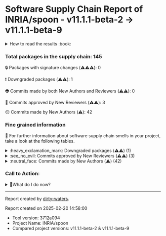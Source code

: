 
# Software Supply Chain Report of INRIA/spoon - v11.1.1-beta-2 &rarr; v11.1.1-beta-9


<details>
    <summary>How to read the results :book: </summary>
    
 Dirty-waters has analyzed your project dependencies and found different categories for each of them:

    
 - ⚠️⚠️⚠️ : high severity 

    
 - ⚠️⚠️: medium severity 

    
 - ⚠️: low severity 

</details>
        

 ### Total packages in the supply chain: 145

 :lock: Packages with signature changes (⚠️⚠️⚠️): 0

 :heavy_exclamation_mark: Downgraded packages (⚠️⚠️): 1

 :alien: Commits made by both New Authors and Reviewers (⚠️⚠️): 0

 :see_no_evil: Commits approved by New Reviewers (⚠️⚠️): 3

 :neutral_face: Commits made by New Authors (⚠️): 42

### Fine grained information

:dolphin: For further information about software supply chain smells in your project, take a look at the following tables.


<details>
    <summary>:heavy_exclamation_mark: Downgraded packages (⚠️⚠️) (1)</summary>
        


| package_name               | repo_link                            | category           | old_version   | new_version   |
|:---------------------------|:-------------------------------------|:-------------------|:--------------|:--------------|
| com.thoughtworks.qdox:qdox | https://github.com/paul-hammant/qdox | Downgraded package | 2.2.0         | 2.1.0         |
</details>


<details>
    <summary>:see_no_evil: Commits approved by New Reviewers (⚠️⚠️) (3)</summary>
        


| sha                                      | package_name                                                                                                                                                                                                                                                                                                                                                                                               | repo_name             | old_version   | new_version   | author_first   | merger   | prr_first   | reviewer                                  | reviewer_type   |   package_number | repo_link   | category   | signature_changes   |
|:-----------------------------------------|:-----------------------------------------------------------------------------------------------------------------------------------------------------------------------------------------------------------------------------------------------------------------------------------------------------------------------------------------------------------------------------------------------------------|:----------------------|:--------------|:--------------|:---------------|:---------|:------------|:------------------------------------------|:----------------|-----------------:|:------------|:-----------|:--------------------|
| 69c1b46d85e77dc25a8639fc20d9ae596917e8ce | ['org.apache.maven.surefire:surefire-extensions-spi', 'org.apache.maven.surefire:surefire-api', 'org.apache.maven.surefire:surefire-logger-api', 'org.apache.maven.plugins:maven-surefire-plugin', 'org.apache.maven.surefire:surefire-extensions-api', 'org.apache.maven.surefire:maven-surefire-common', 'org.apache.maven.surefire:surefire-booter', 'org.apache.maven.surefire:surefire-shared-utils'] | apache/maven-surefire | 3.4.0         | 3.5.1         | False          | asfgit   | True        | [mikiTesf](https://github.com/mikiTesf)   | User            |                8 |             |            |                     |
| 245a5f8364b179673acda6c896b0d4aa7381cb31 | ['org.apache.maven.doxia:doxia-module-markdown', 'org.apache.maven.doxia:doxia-module-fml']                                                                                                                                                                                                                                                                                                                | apache/maven-doxia    | 1.11.1        | 2.0.0-M12     | False          | kwin     | True        | [michael-o](https://github.com/michael-o) | User            |                2 |             |            |                     |
| da21b8abf85db106ac2f9660155652a479296796 | ['org.apache.maven.doxia:doxia-module-markdown', 'org.apache.maven.doxia:doxia-module-fml']                                                                                                                                                                                                                                                                                                                | apache/maven-doxia    | 1.11.1        | 2.0.0-M12     |                | CrazyHZM | True        | [CrazyHZM](https://github.com/CrazyHZM)   | User            |                2 |             |            |                     |
</details>


<details>
    <summary>:neutral_face: Commits made by New Authors (⚠️) (42)</summary>
        


| sha                                      | package_name                                                                                                                                                                                                                                                                                                                                                                                                                                                                                                                            | repo_name                     | old_version   | new_version   | author_first   | merger       | prr_first   | reviewer     | reviewer_type   |   package_number | repo_link   | category   | signature_changes   |
|:-----------------------------------------|:----------------------------------------------------------------------------------------------------------------------------------------------------------------------------------------------------------------------------------------------------------------------------------------------------------------------------------------------------------------------------------------------------------------------------------------------------------------------------------------------------------------------------------------|:------------------------------|:--------------|:--------------|:---------------|:-------------|:------------|:-------------|:----------------|-----------------:|:------------|:-----------|:--------------------|
| 42caff87ae6eb553dcbf77e25ba87a9d340357ee | ['ch.qos.logback:logback-classic', 'ch.qos.logback:logback-core']                                                                                                                                                                                                                                                                                                                                                                                                                                                                       | qos-ch/logback                | 1.5.7         | 1.5.10        | True           | ceki         |             |              |                 |                2 |             |            |                     |
| 7f7619954e9e33b84e939ff50edc8bf966a00134 | ['com.fasterxml.jackson.core:jackson-annotations']                                                                                                                                                                                                                                                                                                                                                                                                                                                                                      | fasterxml/jackson-annotations | 2.17.2        | 2.18.0        | True           | cowtowncoder |             |              |                 |                1 |             |            |                     |
| 110a39bd13faec6508d9cde97b420a0b8f556946 | ['org.mockito:mockito-core', 'org.mockito:mockito-junit-jupiter']                                                                                                                                                                                                                                                                                                                                                                                                                                                                       | mockito/mockito               | 5.12.0        | 5.14.1        | True           | TimvdLippe   | False       | TimvdLippe   | User            |                2 |             |            |                     |
| 29e037848d11eac72e95a9eeadac16daf5875858 | ['org.mockito:mockito-core', 'org.mockito:mockito-junit-jupiter']                                                                                                                                                                                                                                                                                                                                                                                                                                                                       | mockito/mockito               | 5.12.0        | 5.14.1        | True           | TimvdLippe   |             |              |                 |                2 |             |            |                     |
| 4db0d7b54c1322057dd42372db8b679a71a8cb45 | ['org.mockito:mockito-core', 'org.mockito:mockito-junit-jupiter']                                                                                                                                                                                                                                                                                                                                                                                                                                                                       | mockito/mockito               | 5.12.0        | 5.14.1        | True           | TimvdLippe   | False       | TimvdLippe   | User            |                2 |             |            |                     |
| d28b0122775d81f7d4e51d7cb22cecc867c45ed5 | ['org.mockito:mockito-core', 'org.mockito:mockito-junit-jupiter']                                                                                                                                                                                                                                                                                                                                                                                                                                                                       | mockito/mockito               | 5.12.0        | 5.14.1        | True           | TimvdLippe   |             |              |                 |                2 |             |            |                     |
| 8a0e586e73f7f307c83c341698ec86fd3c4e18a6 | ['org.mockito:mockito-core', 'org.mockito:mockito-junit-jupiter']                                                                                                                                                                                                                                                                                                                                                                                                                                                                       | mockito/mockito               | 5.12.0        | 5.14.1        | True           | TimvdLippe   | False       | TimvdLippe   | User            |                2 |             |            |                     |
| adefec14abe2c013672dab4de63097afd0c3e249 | ['org.apache.maven.doxia:doxia-module-markdown', 'org.apache.maven.doxia:doxia-module-fml']                                                                                                                                                                                                                                                                                                                                                                                                                                             | apache/maven-doxia            | 1.11.1        | 2.0.0-M12     | True           |              |             |              |                 |                2 |             |            |                     |
| 2aea4500ba6559b91fe3a4b83a5d3aafc10116b4 | ['org.apache.maven.doxia:doxia-module-markdown', 'org.apache.maven.doxia:doxia-module-fml']                                                                                                                                                                                                                                                                                                                                                                                                                                             | apache/maven-doxia            | 1.11.1        | 2.0.0-M12     | True           |              |             |              |                 |                2 |             |            |                     |
| 777f8d3654d71f278a51fa86ebaf49f943d77ffb | ['org.apache.maven.doxia:doxia-module-markdown', 'org.apache.maven.doxia:doxia-module-fml']                                                                                                                                                                                                                                                                                                                                                                                                                                             | apache/maven-doxia            | 1.11.1        | 2.0.0-M12     | True           |              |             |              |                 |                2 |             |            |                     |
| 082cc11234afc5c7fdc2775b809b8141afc548f0 | ['org.apache.maven.doxia:doxia-module-markdown', 'org.apache.maven.doxia:doxia-module-fml']                                                                                                                                                                                                                                                                                                                                                                                                                                             | apache/maven-doxia            | 1.11.1        | 2.0.0-M12     | True           | michael-o    |             |              |                 |                2 |             |            |                     |
| 8c4c20d4f2d672bdd2aa15500fbe76c84302a78c | ['org.apache.maven.doxia:doxia-module-markdown', 'org.apache.maven.doxia:doxia-module-fml']                                                                                                                                                                                                                                                                                                                                                                                                                                             | apache/maven-doxia            | 1.11.1        | 2.0.0-M12     | True           | elharo       |             | elharo       | User            |                2 |             |            |                     |
| 171679baa87e13cfb8ca471242da6fd0d3acbe53 | ['org.slf4j:slf4j-api']                                                                                                                                                                                                                                                                                                                                                                                                                                                                                                                 | qos-ch/slf4j                  | 2.0.5         | 2.0.16        | True           | ceki         |             |              |                 |                1 |             |            |                     |
| fa6721a53eb4b2d13491400908f9ca76c7997300 | ['org.slf4j:slf4j-api']                                                                                                                                                                                                                                                                                                                                                                                                                                                                                                                 | qos-ch/slf4j                  | 2.0.5         | 2.0.16        | True           | ceki         |             |              |                 |                1 |             |            |                     |
| 2235d3c69829caf19e38ea980a86042cc3ffd1f3 | ['org.slf4j:slf4j-api']                                                                                                                                                                                                                                                                                                                                                                                                                                                                                                                 | qos-ch/slf4j                  | 2.0.5         | 2.0.16        | True           | ceki         |             |              |                 |                1 |             |            |                     |
| 0769bc8182b89b9d8a040decf80d087aa7303c4d | ['org.slf4j:slf4j-api']                                                                                                                                                                                                                                                                                                                                                                                                                                                                                                                 | qos-ch/slf4j                  | 2.0.5         | 2.0.16        | True           | ceki         |             |              |                 |                1 |             |            |                     |
| aa13da39edd4195c25eecb1263c4bf3f8902a3e4 | ['org.slf4j:slf4j-api']                                                                                                                                                                                                                                                                                                                                                                                                                                                                                                                 | qos-ch/slf4j                  | 2.0.5         | 2.0.16        | True           | ceki         |             |              |                 |                1 |             |            |                     |
| d564304a6137c1f5ec0e0ed890658bf4b817371b | ['org.slf4j:slf4j-api']                                                                                                                                                                                                                                                                                                                                                                                                                                                                                                                 | qos-ch/slf4j                  | 2.0.5         | 2.0.16        | True           | ceki         |             |              |                 |                1 |             |            |                     |
| 0df43e9e53051bf01b79ccec5974b7be2d27df1d | ['org.slf4j:slf4j-api']                                                                                                                                                                                                                                                                                                                                                                                                                                                                                                                 | qos-ch/slf4j                  | 2.0.5         | 2.0.16        | True           | ceki         |             |              |                 |                1 |             |            |                     |
| d630d6a4dd53ee73518886b6c40ce3850a9f3fe8 | ['com.vladsch.flexmark:flexmark-ext-escaped-character', 'com.vladsch.flexmark:flexmark-ext-tables', 'com.vladsch.flexmark:flexmark-util', 'com.vladsch.flexmark:flexmark-ext-wikilink', 'com.vladsch.flexmark:flexmark-ext-yaml-front-matter', 'com.vladsch.flexmark:flexmark-ext-gfm-strikethrough', 'com.vladsch.flexmark:flexmark-ext-autolink', 'com.vladsch.flexmark:flexmark-ext-typographic', 'com.vladsch.flexmark:flexmark-ext-abbreviation', 'com.vladsch.flexmark:flexmark', 'com.vladsch.flexmark:flexmark-ext-definition'] | vsch/flexmark-java            | 0.42.14       | 0.62.2        | True           | vsch         |             |              |                 |               11 |             |            |                     |
| 5a3cd8aaa7126855fc2474cfb320de762be8524b | ['com.vladsch.flexmark:flexmark-ext-escaped-character', 'com.vladsch.flexmark:flexmark-ext-tables', 'com.vladsch.flexmark:flexmark-util', 'com.vladsch.flexmark:flexmark-ext-wikilink', 'com.vladsch.flexmark:flexmark-ext-yaml-front-matter', 'com.vladsch.flexmark:flexmark-ext-gfm-strikethrough', 'com.vladsch.flexmark:flexmark-ext-autolink', 'com.vladsch.flexmark:flexmark-ext-typographic', 'com.vladsch.flexmark:flexmark-ext-abbreviation', 'com.vladsch.flexmark:flexmark', 'com.vladsch.flexmark:flexmark-ext-definition'] | vsch/flexmark-java            | 0.42.14       | 0.62.2        | True           | vsch         |             |              |                 |               11 |             |            |                     |
| 3697bb20d5bb21949404edbb1d8c1000a7ec64d8 | ['com.vladsch.flexmark:flexmark-ext-escaped-character', 'com.vladsch.flexmark:flexmark-ext-tables', 'com.vladsch.flexmark:flexmark-util', 'com.vladsch.flexmark:flexmark-ext-wikilink', 'com.vladsch.flexmark:flexmark-ext-yaml-front-matter', 'com.vladsch.flexmark:flexmark-ext-gfm-strikethrough', 'com.vladsch.flexmark:flexmark-ext-autolink', 'com.vladsch.flexmark:flexmark-ext-typographic', 'com.vladsch.flexmark:flexmark-ext-abbreviation', 'com.vladsch.flexmark:flexmark', 'com.vladsch.flexmark:flexmark-ext-definition'] | vsch/flexmark-java            | 0.42.14       | 0.62.2        | True           | vsch         |             |              |                 |               11 |             |            |                     |
| cc01843e18adfa80d05a396828f3079d7690020a | ['org.jetbrains:annotations']                                                                                                                                                                                                                                                                                                                                                                                                                                                                                                           | jetbrains/java-annotations    | 23.1.0        | 24.1.0        | True           | amaembo      |             |              |                 |                1 |             |            |                     |
| e575d984fb998b5bf5d42b6d68c87242e771addd | ['org.jetbrains:annotations']                                                                                                                                                                                                                                                                                                                                                                                                                                                                                                           | jetbrains/java-annotations    | 23.1.0        | 24.1.0        | True           | amaembo      |             |              |                 |                1 |             |            |                     |
| 37ab6c288967ee2e281dd2057a2e2d78ccd0b0e5 | ['org.jetbrains:annotations']                                                                                                                                                                                                                                                                                                                                                                                                                                                                                                           | jetbrains/java-annotations    | 23.1.0        | 24.1.0        | True           | amaembo      |             |              |                 |                1 |             |            |                     |
| 884af2e48d3f265ad62b95fa003e0e3a9afc1ae0 | ['com.fasterxml.jackson.core:jackson-databind']                                                                                                                                                                                                                                                                                                                                                                                                                                                                                         | fasterxml/jackson-databind    | 2.17.2        | 2.18.0        | True           | cowtowncoder |             | cowtowncoder | User            |                1 |             |            |                     |
| 22da1a7d7a7889b640a86214b7beaeabb5dff5a1 | ['com.fasterxml.jackson.core:jackson-databind']                                                                                                                                                                                                                                                                                                                                                                                                                                                                                         | fasterxml/jackson-databind    | 2.17.2        | 2.18.0        | True           | cowtowncoder |             | cowtowncoder | User            |                1 |             |            |                     |
| ac7b17997eb301bbca768dcad8f676fed5f609d6 | ['com.fasterxml.jackson.core:jackson-databind']                                                                                                                                                                                                                                                                                                                                                                                                                                                                                         | fasterxml/jackson-databind    | 2.17.2        | 2.18.0        | True           | cowtowncoder |             | cowtowncoder | User            |                1 |             |            |                     |
| 86cf6d06216bce5a49287b130ba302a42149ac83 | ['com.fasterxml.jackson.core:jackson-databind']                                                                                                                                                                                                                                                                                                                                                                                                                                                                                         | fasterxml/jackson-databind    | 2.17.2        | 2.18.0        | True           | cowtowncoder |             |              |                 |                1 |             |            |                     |
| 8a42895d43fca71dde3ab58f699bb0face339f06 | ['com.fasterxml.jackson.core:jackson-databind']                                                                                                                                                                                                                                                                                                                                                                                                                                                                                         | fasterxml/jackson-databind    | 2.17.2        | 2.18.0        | True           | cowtowncoder |             |              |                 |                1 |             |            |                     |
| 5bf17d921ae0cd3523e378ffe57e2b83b5aa08b5 | ['com.fasterxml.jackson.core:jackson-databind']                                                                                                                                                                                                                                                                                                                                                                                                                                                                                         | fasterxml/jackson-databind    | 2.17.2        | 2.18.0        | True           | cowtowncoder |             | cowtowncoder | User            |                1 |             |            |                     |
| 450071bc7c863ff6a8c4774f67d618984b17c822 | ['com.fasterxml.jackson.core:jackson-databind']                                                                                                                                                                                                                                                                                                                                                                                                                                                                                         | fasterxml/jackson-databind    | 2.17.2        | 2.18.0        | True           | cowtowncoder |             | cowtowncoder | User            |                1 |             |            |                     |
| 567e0891755164b16a2aa4f7e83b5a4806d5add7 | ['com.fasterxml.jackson.core:jackson-databind']                                                                                                                                                                                                                                                                                                                                                                                                                                                                                         | fasterxml/jackson-databind    | 2.17.2        | 2.18.0        | True           | cowtowncoder |             | cowtowncoder | User            |                1 |             |            |                     |
| 0c6c0257eb8f69af4029bb3a8de5583330d3ab8b | ['com.fasterxml.jackson.core:jackson-core']                                                                                                                                                                                                                                                                                                                                                                                                                                                                                             | fasterxml/jackson-core        | 2.17.2        | 2.18.0        | True           | cowtowncoder |             | cowtowncoder | User            |                1 |             |            |                     |
| 4a13a2f716bd89915b2e112639a2a5c94e751182 | ['com.fasterxml.jackson.core:jackson-core']                                                                                                                                                                                                                                                                                                                                                                                                                                                                                             | fasterxml/jackson-core        | 2.17.2        | 2.18.0        | True           | cowtowncoder |             | cowtowncoder | User            |                1 |             |            |                     |
| 9ac4488bb8359293af1586f71074200b5bbe4f6b | ['com.fasterxml.jackson.core:jackson-core']                                                                                                                                                                                                                                                                                                                                                                                                                                                                                             | fasterxml/jackson-core        | 2.17.2        | 2.18.0        | True           | cowtowncoder |             | cowtowncoder | User            |                1 |             |            |                     |
| 4d47aae0bc8018051540e24b2c28b4ff84224e3f | ['com.fasterxml.jackson.core:jackson-core']                                                                                                                                                                                                                                                                                                                                                                                                                                                                                             | fasterxml/jackson-core        | 2.17.2        | 2.18.0        | True           | cowtowncoder |             | cowtowncoder | User            |                1 |             |            |                     |
| 9f3ed6610fb922d60b39dfd3901de1f4eb18269f | ['com.fasterxml.jackson.core:jackson-core']                                                                                                                                                                                                                                                                                                                                                                                                                                                                                             | fasterxml/jackson-core        | 2.17.2        | 2.18.0        | True           | cowtowncoder |             |              |                 |                1 |             |            |                     |
| 036b0bb7d8a42492bbcb45b0b3557b25b5e104d5 | ['net.bytebuddy:byte-buddy-agent']                                                                                                                                                                                                                                                                                                                                                                                                                                                                                                      | raphw/byte-buddy              | 1.14.15       | 1.15.3        | True           | raphw        | False       | raphw        | User            |                1 |             |            |                     |
| cdd9f1ec805e3a24fec29c9728c1ddde5a07e673 | ['net.bytebuddy:byte-buddy-agent']                                                                                                                                                                                                                                                                                                                                                                                                                                                                                                      | raphw/byte-buddy              | 1.14.15       | 1.15.3        | True           | raphw        |             |              |                 |                1 |             |            |                     |
| 74d224fa06d443e7199e2493bb810ab7f1ea5f76 | ['net.bytebuddy:byte-buddy-agent']                                                                                                                                                                                                                                                                                                                                                                                                                                                                                                      | raphw/byte-buddy              | 1.14.15       | 1.15.3        | True           | raphw        |             |              |                 |                1 |             |            |                     |
| bf3801c1d1ac123fbe4b141839a34d9c31117637 | ['net.bytebuddy:byte-buddy-agent']                                                                                                                                                                                                                                                                                                                                                                                                                                                                                                      | raphw/byte-buddy              | 1.14.15       | 1.15.3        | True           | raphw        |             |              |                 |                1 |             |            |                     |
</details>

### Call to Action:

                      
<details>
    <summary>👻What do I do now? </summary>
        For packages with signature changes:  

        This means that a dependency either had code signature and now does not, or that the signature was valid and now it's not.
        This could be a security risk, and you should halt the project until you can verify the changes. 

        
For downgraded dependencies:  

        1. Check the release notes of the new version to see if the downgrade is intentional. If the new version is more than one release ahead, verify whether any breaking changes in between apply to your project.
        2. If the downgrade is unintentional, consider updating the package to a version that is compatible with your project.
        
For commits made by both new authors and reviewers:  

        1. Verify, as best as you can, that the new authors and reviewers are not malicious actors.
        2. If you are unsure, consider reverting the changes.
        
For commits approved by new reviewers:  

        Verify, as best as you can, that the new reviewers are not malicious actors.
        
For commits made by new authors:  

        Verify, as best as you can, that the new authors are not malicious actors.
        The fact that the reviewers are not new to the repository is a good sign.
</details>



---

Report created by [dirty-waters](https://github.com/chains-project/dirty-waters/).

Report created on 2025-02-20 14:58:00
- Tool version: 3712a094
- Project Name: INRIA/spoon
- Compared project versions: v11.1.1-beta-2 & v11.1.1-beta-9
